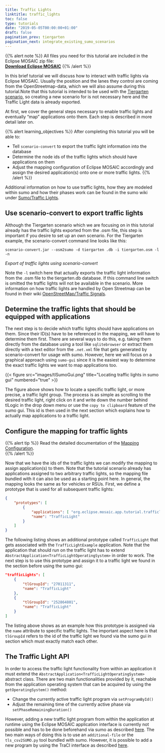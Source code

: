 ```yaml
---
title: Traffic Lights 
linktitle: traffic_lights
toc: false
type: tutorials
date: "2019-05-05T00:00:00+01:00"
draft: false
pagination_prev: tiergarten
pagination_next: integrate_existing_sumo_scenarios
---
```


{{% alert note %}}
All files you need for this tutorial are included in the Eclipse MOSAIC zip file:  
**[Download Eclipse MOSAIC](/download)**
{{% /alert %}}

In this brief tutorial we will discuss how to interact with traffic lights via Eclipse MOSAIC. Usually the position and 
the lanes they control are coming from the OpenStreetmap-data, which we will also assume during this tutorial.Note that
this tutorial is intended to be used with the [Tiergarten scenario](/tutorials/tiergarten),
so creating a new scenario for is not necessary here and the Traffic Light data is already exported.

At first, we cover the general steps necessary to enable traffic lights and eventually “map” applications onto them. Each
step is described in more detail later on.

{{% alert learning_objectives %}}
After completing this tutorial you will be able to:
- Tell `scenario-convert` to export the traffic light information into the database
- Determine the node ids of the traffic lights which should have applications on them
- Adjust the mapping configuration of Eclipse MOSAIC accordingly and assign the desired application(s) onto one or more
traffic lights.
{{% /alert %}}

Additional information on how to use traffic lights, how they are modeled within sumo and how their phases work can be
found in the sumo wiki under [Sumo/Traffic Lights](https://sumo.dlr.de/docs/Simulation/Traffic_Lights.html).

## Use scenario-convert to export traffic lights

Although the Tiergarten scenario which we are focusing on in this tutorial already has the traffic lights exported from 
the .osm file, this step is important if you desire to set up an own scenario.
For the Tiergarten example, the scenario-convert command line looks like this:

```windows
scenario-convert.jar --osm2sumo -d tiergarten .db -i tiergarten.osm -l -n
```
_Export of traffic lights using scenario-convert_

Note the `-l` switch here that actually exports the traffic light information from the .osm file to the tiergarten.db database.
If this command line switch is omitted the traffic lights will not be available in the scenario.
More information on how traffic lights are handled by Open Streetmap can be found in their wiki
[OpenStreetMap/Traffic Signals](https://wiki.openstreetmap.org/wiki/Tag:highway%3Dtraffic_signals).

## Determine the traffic lights that should be equipped with applications

The next step is to decide which traffic lights should have applications on them. Since their ID(s) have to be referenced
in the mapping, we will have to determine them first. There are several ways to do this, e.g. taking them directly from 
the database using a tool like `sqlitebrowser` or extract them directly with a text editor from the `.net.xml` file that 
gets generated by scenario-convert for usage with sumo. However, here we will focus on a graphical approach using
`sumo-gui` since it is the easiest way to determine the exact traffic lights we want to map applications too.

{{< figure src="images/tlSumoGui.png" title="Locating traffic lights in sumo gui" numbered="true" >}}

The figure above shows how to locate a specific traffic light, or more precise, a traffic light group. The process is as 
simple as scrolling to the desired traffic light, right click on it and write down the number behind tlLogic in the drop 
down menu or use the `copy to clipboard` feature of the sumo gui. This id is then used in the next section which explains 
how to actually map applications to a traffic light.

## Configure the mapping for traffic lights

{{% alert tip %}}
Read the detailed documentation of the [Mapping Configuration](/docs/mosaic_configuration/mapping_ambassador_config).  
{{% /alert %}}

Now that we have the ids of the traffic lights we can modify the mapping to assign application(s) to them. Note that the 
tutorial scenario already has applications assigned to two arbitrary traffic lights, so the mapping file bundled with it 
can also be used as a starting point here. In general, the mapping looks the same as for vehicles or RSUs. First, we 
define a prototype that is used for all subsequent traffic lights:

```json
{
	"prototypes": [
		{
			"applications": [ "org.eclipse.mosaic.app.tutorial.trafficlight.TrafficLightControlApp" ],
			"name": "TrafficLight"
		}
	]
}
```

The following listing shows an additional prototype called `TrafficLight` that gets associated
with the `TrafficLightExample` application. Note that the application that should run on the traffic light has to extend
`AbstractApplication<TrafficLightOperatingSystem>` in order to work. The next step is to use this prototype and assign
it to a traffic light we found in the section before using the sumo gui:

```json
"trafficLights": [
	{
		"tlGroupId": "27011311",
		"name": "TrafficLight"
	},
	{
		"tlGroupId": "252864801",
		"name": "TrafficLight"
	}
]
```

The listing above shows as an example how this prototype is assigned via the `name` attribute to specific traffic lights.
The important aspect here is that `tlGroupId` refers to the id of the traffic light we found via the sumo gui in section
which must exactly match each other.

## The Traffic Light API

In order to access the traffic light functionality from within an application it must extend the
`AbstractApplication<TrafficLightOperatingSystem>` abstract class. There are two main functionalities provided by it,
reachable from the application operating system that can be acquired by using the `getOperatingSystem()` method:

* Change the currently active traffic light program via `setProgramById()`
* Adjust the remaining time of the currently active phase via `setPhaseRemainingDuration()`

However, adding a new traffic light program from within the application at runtime using the Eclipse MOSAIC application 
interface is currently not possible and has to be done beforehand via sumo as described
[here](http://sumo.dlr.de/wiki/Simulation/Traffic_Lights). The two main ways of doing this is to use an `additional-file`
or the `tls_csv2SUMO.py` tool bundled with sumo. However, it is possible to add a new program by using the TraCI
interface as described [here](http://sumo.dlr.de/wiki/TraCI/Change_Traffic_Lights_State).
